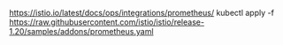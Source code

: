 https://istio.io/latest/docs/ops/integrations/prometheus/
kubectl apply -f https://raw.githubusercontent.com/istio/istio/release-1.20/samples/addons/prometheus.yaml
